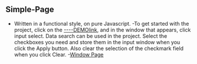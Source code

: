 ## Simple-Page

 - Written in a functional style, on pure Javascript.
 -To get started with the project, click on the [----DEMOlink](https://pavel07-chyden.github.io/MultiSelect/), and in the window that appears, click input select. Data search can be used in the project. Select the checkboxes you need and store them in the input window when you click the Apply button. Also clear the selection of the checkmark field when you click Clear.
 -[Window Page](https://github.com/Pavel07-chyden/MultiSelect/commit/f3bd655ad6f519ed0aa5f7b76b6e0d6a842935d4)
